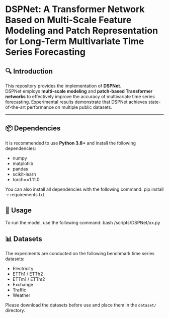 # DSPNet: A Transformer Network Based on Multi-Scale Feature Modeling and Patch Representation for Long-Term Multivariate Time Series Forecasting

## 🔍 Introduction
This repository provides the implementation of **DSPNet**.  
DSPNet employs **multi-scale modeling** and **patch-based Transformer networks** to effectively improve the accuracy of multivariate time series forecasting. Experimental results demonstrate that DSPNet achieves state-of-the-art performance on multiple public datasets.  


---

## 📦 Dependencies  

It is recommended to use **Python 3.8+** and install the following dependencies:  
- numpy  
- matplotlib  
- pandas  
- scikit-learn  
- torch==1.11.0  

You can also install all dependencies with the following command:  pip install -r requirements.txt



## 🚀 Usage  

To run the model, use the following command:  bash /scripts/DSPNet/xx.py


## 📊 Datasets  

The experiments are conducted on the following benchmark time series datasets:  
- Electricity  
- ETTh1 / ETTh2  
- ETTm1 / ETTm2  
- Exchange  
- Traffic  
- Weather  

Please download the datasets before use and place them in the `dataset/` directory.  


